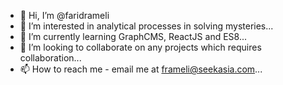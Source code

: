 - 👋 Hi, I’m @faridrameli
- 👀 I’m interested in analytical processes in solving mysteries...
- 🌱 I’m currently learning GraphCMS, ReactJS and ES8...
- 💞️ I’m looking to collaborate on any projects which requires collaboration...
- 📫 How to reach me - email me at frameli@seekasia.com...

<!---
faridrameli/faridrameli is a ✨ special ✨ repository because its `README.md` (this file) appears on your GitHub profile.
You can click the Preview link to take a look at your changes.
--->
